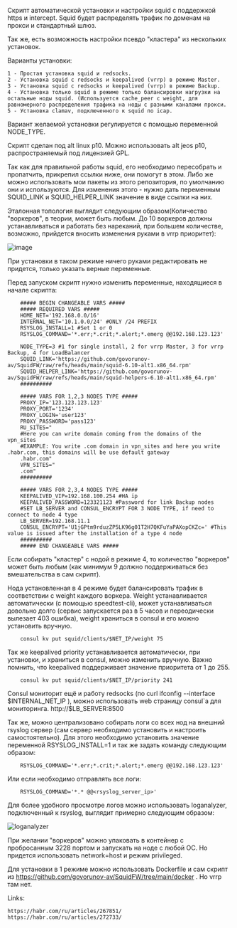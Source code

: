 Скрипт автоматической установки и настройки squid с поддержкой https и intercept. Squid будет распределять трафик по доменам на прокси и стандартный шлюз.


Так же, есть возможность настройки псевдо "кластера" из нескольких установок.


Варианты установки:

    1 - Простая установка squid и redsocks.
    2 - Установка squid с redsocks и keepalived (vrrp) в режиме Master.
    3 - Установка squid с redsocks и keepalived (vrrp) в режиме Backup.
    4 - Установка только squid в режиме только балансировки нагрузки на остальные ноды squid. (Используется cache_peer с weight, для равномерного распределения трафика на ноды с разными каналами прокси.
    5 - Установка clamav, подключенного к squid по icap.
  
Вариант желаемой установки регулируется с помощью переменной NODE_TYPE.


Скрипт сделан под alt linux p10. Можно использовать alt jeos p10, распространяемый под лицензией GPL.


Так как для правильной работы squid, его необходимо пересобрать и пропатчить, прикрепил ссылки ниже, они помогут в этом. Либо же можно использовать мои пакеты из этого репозитория, по умолчанию они и используются. Для изменения этого - нужно дать переменным SQUID_LINK и SQUID_HELPER_LINK значение в виде ссылки на них.


Эталонная топология выглядит следующим образом(Количество "воркеров", в теории, может быть любым. До 10 воркеров должны устанавливаться и работать без нареканий, при большем количестве, возможно, прийдется вносить изменения руками в vrrp приоритет):

![image](https://github.com/user-attachments/assets/83b07923-0270-4223-b2e9-40d2d96f902f)



При установки в таком режиме ничего руками редактировать не придется, только указать верные переменные.


Перед запуском скрипт нужно изменить переменные, находящиеся в начале скрипта:

        ##### BEGIN CHANGEABLE VARS #####
        ##### REQUIRED VARS #####
        HOME_NET='192.168.0.0/16'
        INTERNAL_NET='10.1.0.0/24' #ONLY /24 PREFIX
        RSYSLOG_INSTALL=1 #Set 1 or 0
        RSYSLOG_COMMAND='*.err;*.crit;*.alert;*.emerg @@192.168.123.123'

        NODE_TYPE=3 #1 for single install, 2 for vrrp Master, 3 for vrrp Backup, 4 for LoadBalancer
        SQUID_LINK='https://github.com/govorunov-av/SquidFW/raw/refs/heads/main/squid-6.10-alt1.x86_64.rpm'
        SQUID_HELPER_LINK='https://github.com/govorunov-av/SquidFW/raw/refs/heads/main/squid-helpers-6.10-alt1.x86_64.rpm'
        ##########
        
        ##### VARS FOR 1,2,3 NODES TYPE #####
        PROXY_IP='123.123.123.123'
        PROXY_PORT='1234'
        PROXY_LOGIN='user123'
        PROXY_PASSWORD='pass123'
        RU_SITES="
        #Here you can write domain coming from the domains of the vpn_sites
        #EXAMPLE: You write .com domain in vpn_sites and here you write .habr.com, this domains will be use default gateway
        .habr.com"
        VPN_SITES="
        .com"
        ##########
        
        ##### VARS FOR 2,3,4 NODES TYPE #####
        KEEPALIVED_VIP=192.168.100.254 #HA ip
        KEEPALIVED_PASSWORD=123321123 #Password for link Backup nodes
        #SET LB_SERVER and CONSUL_ENCRYPT FOR 3 NODE TYPE, if need to connect to node 4 type
        LB_SERVER=192.168.11.1
        CONSUL_ENCRYPT='U1jGPtm9rduzZP5LK96g01T2H7QKFuYaPAXopCKZc=' #This value is issued after the installation of a type 4 node
        ##########
        ##### END CHANGEABLE VARS #####

Если собирать "кластер" с нодой в режиме 4, то количество "воркеров" может быть любым (как минимум 9 должно поддерживаться без вмешательства в сам скрипт).


Нода установленная в 4 режиме будет балансировать трафик в соответствии с weight каждого воркера. Weight устанавливается автоматически (с помощью speedtest-cli), может устанавливаться довольно долго (сервис запускается раз в 5 часов и переодически вылезает 403 ошибка), weight храниться в consul и его можно установить вручную. 

        consul kv put squid/clients/$NET_IP/weight 75


Так же keepalived priority устанавливается автоматически, при установки, и храниться в consul, можно изменить вручную. Важно помнить, что keepalived поддерживает значение приоритета от 1 до 255.

        consul kv put squid/clients/$NET_IP/priority 241

Consul мониторит ещё и работу redsocks (по curl ifconfig --interface $INTERNAL_NET_IP ), можно использовать web страницу consul`а для мониторинга. http://$LB_SERVER:8500

Так же, можно централизовано собирать логи со всех нод на внешний rsyslog сервер (сам сервер необходимо установить и настроить самостоятельно). Для этого необходимо установить значение переменной RSYSLOG_INSTALL=1 и так же задать команду следующим образом: 

        RSYSLOG_COMMAND='*.err;*.crit;*.alert;*.emerg @@192.168.123.123'

Или если необходимо отправлять все логи:
        
        RSYSLOG_COMMAND='*.* @@<rsyslog_server_ip>'

Для более удобного просмотре логов можно использовать loganalyzer, подключенный к rsyslog, выглядит примерно следующим образом:

![loganalyzer](https://github.com/user-attachments/assets/520558b0-b612-4965-8572-7ba533075534)

       
При желании "воркеров" можно упаковать в контейнер с пробросанным 3228 портом и запускать на ноде с любой ОС. Но придется использовать network=host и режим privileged. 


Для установки в 1 режиме можно использовать Dockerfile и сам скрипт из https://github.com/govorunov-av/SquidFW/tree/main/docker . Но vrrp там нет.


Links:

    https://habr.com/ru/articles/267851/
    https://habr.com/ru/articles/272733/
